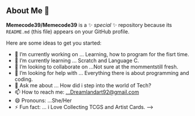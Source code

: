 ## About Me 👋


**Memecode39/Memecode39** is a ✨ _special_ ✨ repository because its `README.md` (this file) appears on your GitHub profile.

Here are some ideas to get you started:

- 🔭 I’m currently working on  ... Learning, how to program for the fisrt time.
- 🌱 I’m currently learning ... Scratch and Language C.
- 👯 I’m looking to collaborate on ...Not sure at the mommentstill fresh.
- 🤔 I’m looking for help with ... Everything there is about programming and coding.
- 💬 Ask me about ... How did i step into the world of Tech?
- 📫 How to reach me: ...Dreamlandart92@gmail.com
- 😄 Pronouns: ...She/Her
- ⚡ Fun fact: ... i Love Collecting TCGS and Artist Cards.
-->
